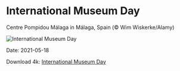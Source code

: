 # International Museum Day

Centre Pompidou Málaga in Málaga, Spain (© Wim Wiskerke/Alamy)

![International Museum Day](https://bing.com/th?id=OHR.PompidouMalaga_EN-US7695811401_UHD.jpg&rf=LaDigue_UHD.jpg&pid=hp&w=1024&h=576)

Date: 2021-05-18

Download 4k: [International Museum Day](https://bing.com/th?id=OHR.PompidouMalaga_EN-US7695811401_UHD.jpg&rf=LaDigue_UHD.jpg&pid=hp&w=3840&h=2160)

